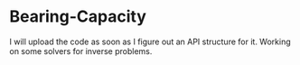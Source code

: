 # Bearing-Capacity

I will upload the code as soon as I figure out an API structure for it.
Working on some solvers for inverse problems. 
